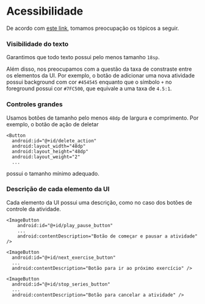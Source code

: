 # Acessibilidade

De acordo com [este link](https://developer.android.com/guide/topics/ui/accessibility/apps), tomamos preocupação os tópicos a seguir.

### Visibilidade do texto

Garantimos que todo texto possui pelo menos tamanho `18sp`.

Além disso, nos preocupamos com a questão da taxa de constraste entre os elementos da UI. Por exemplo, o botão de adicionar uma nova atividade possui background com cor `#454545` enquanto que o símbolo `+` no foreground possui cor `#7FC500`, que equivale a uma taxa de `4.5:1`.

### Controles grandes
Usamos botões de tamanho pelo menos `48dp` de largura e comprimento. Por exemplo, o botão de ação de deletar

    <Button
      android:id="@+id/delete_action"
      android:layout_width="48dp"
      android:layout_height="48dp"
      android:layout_weight="2"
      ...
possui o tamanho mínimo adequado.

### Descrição de cada elemento da UI
Cada elemento da UI possui uma descrição, como no caso dos botões de controle da atividade.


    <ImageButton
        android:id="@+id/play_pause_button"
        ...
        android:contentDescription="Botão de começar e pausar a atividade" />

    <ImageButton
      android:id="@+id/next_exercise_button"
      ...
      android:contentDescription="Botão para ir ao próximo exercício" />

    <ImageButton
      android:id="@+id/stop_series_button"
      ...
      android:contentDescription="Botão para cancelar a atividade" />
